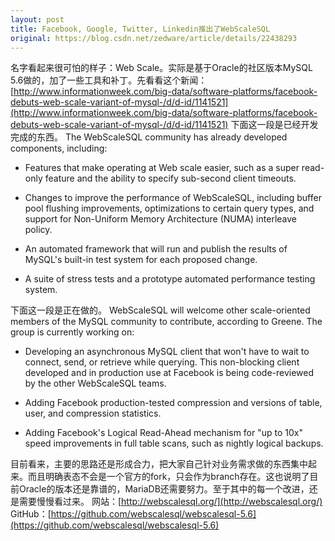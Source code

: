 ```yaml
---
layout: post
title: Facebook, Google, Twitter, Linkedin推出了WebScaleSQL
original: https://blog.csdn.net/zedware/article/details/22438293
---
```

名字看起来很可怕的样子：Web Scale。实际是基于Oracle的社区版本MySQL 5.6做的，加了一些工具和补丁。先看看这个新闻：
[http://www.informationweek.com/big-data/software-platforms/facebook-debuts-web-scale-variant-of-mysql-/d/d-id/1141521](http://www.informationweek.com/big-data/software-platforms/facebook-debuts-web-scale-variant-of-mysql-/d/d-id/1141521)
下面这一段是已经开发完成的东西。
The WebScaleSQL community has already developed components, including:
- Features that make operating at Web scale easier, such as a super read-only feature and the ability to specify sub-second client timeouts.

- Changes to improve the performance of WebScaleSQL, including buffer pool flushing improvements, optimizations to certain query types, and support for Non-Uniform Memory
 Architecture (NUMA) interleave policy.

- An automated framework that will run and publish the results of MySQL's built-in test system for each proposed change.

- A suite of stress tests and a prototype automated performance testing system.

下面这一段是正在做的。
WebScaleSQL will welcome other scale-oriented members of the MySQL community to contribute, according to Greene. The group is currently working on:
- Developing an asynchronous MySQL client that won't have to wait to connect, send, or retrieve while querying. This non-blocking client developed and in production
 use at Facebook is being code-reviewed by the other WebScaleSQL teams.

- Adding Facebook production-tested compression and versions of table, user, and compression statistics.

- Adding Facebook's Logical Read-Ahead mechanism for "up to 10x" speed improvements in full table scans, such as nightly logical backups.


目前看来，主要的思路还是形成合力，把大家自己针对业务需求做的东西集中起来。而且明确表态不会是一个官方的fork，只会作为branch存在。这也说明了目前Oracle的版本还是靠谱的，MariaDB还需要努力。至于其中的每一个改进，还是需要慢慢看过来。
网站：[http://webscalesql.org/](http://webscalesql.org/)
GitHub：[https://github.com/webscalesql/webscalesql-5.6](https://github.com/webscalesql/webscalesql-5.6)